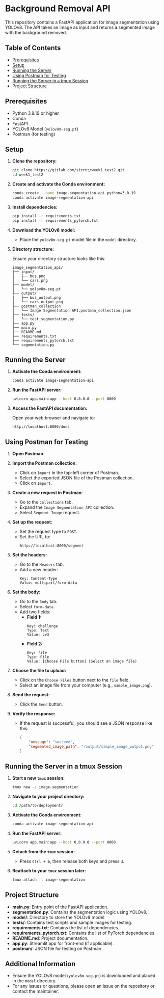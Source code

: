 # Background Removal API

This repository contains a FastAPI application for image segmentation using YOLOv8. The API takes an image as input and returns a segmented image with the background removed.

## Table of Contents

- [Prerequisites](#prerequisites)
- [Setup](#setup)
- [Running the Server](#running-the-server)
- [Using Postman for Testing](#using-postman-for-testing)
- [Running the Server in a tmux Session](#running-the-server-in-a-tmux-session)
- [Project Structure](#project-structure)

## Prerequisites

- Python 3.8.19 or higher
- Conda
- FastAPI
- YOLOv8 Model (`yolov8m-seg.pt`)
- Postman (for testing)

## Setup

1. **Clone the repository:**

    ```bash
    git clone https://gitlab.com/sirrtt/week1_test2.git
    cd week1_test2
    ```

2. **Create and activate the Conda environment:**

    ```bash
    conda create --name image-segmentation-api python=3.8.19
    conda activate image-segmentation-api
    ```

3. **Install dependencies:**

    ```bash
    pip install -r requirements.txt
    pip install -r requirements_pytorch.txt
    ```

4. **Download the YOLOv8 model:**

    - Place the `yolov8m-seg.pt` model file in the `model` directory.

5. **Directory structure:**

    Ensure your directory structure looks like this:

    ```plaintext
    image_segmentation_api/
    ├── input/
    |   ├── bus.png
    │   └── cars.png
    ├── model/
    │   └── yolov8m-seg.pt
    ├── output/
    |   ├── bus_output.png
    │   └── cars_output.png
    ├── postman_collection
    │   └── Image Segmentation API.postman_collection.json
    ├── tests/
    │   └── test_segmentation.py
    ├── app.py
    ├── main.py
    ├── README.md
    ├── requirements.txt
    ├── requirements_pytorch.txt
    └── segmentation.py
    ```

## Running the Server

1. **Activate the Conda environment:**

    ```bash
    conda activate image-segmentation-api
    ```

2. **Run the FastAPI server:**

    ```bash
    uvicorn app.main:app --host 0.0.0.0 --port 8000
    ```

3. **Access the FastAPI documentation:**

    Open your web browser and navigate to:

    ```
    http://localhost:8000/docs
    ```

## Using Postman for Testing

1. **Open Postman.**

2. **Import the Postman collection:**
    - Click on `Import` in the top-left corner of Postman.
    - Select the exported JSON file of the Postman collection.
    - Click on `Import`.

3. **Create a new request in Postman:**
    - Go to the `Collections` tab.
    - Expand the `Image Segmentation API` collection.
    - Select `Segment Image` request.

4. **Set up the request:**
    - Set the request type to `POST`.
    - Set the URL to:
      ```
      http://localhost:8000/segment
      ```

5. **Set the headers:**
    - Go to the `Headers` tab.
    - Add a new header:
      ```
      Key: Content-Type
      Value: multipart/form-data
      ```

6. **Set the body:**
    - Go to the `Body` tab.
    - Select `form-data`.
    - Add two fields:
        - **Field 1:**
          ```
          Key: challenge
          Type: Text
          Value: cv3
          ```
        - **Field 2:**
          ```
          Key: file
          Type: File
          Value: [Choose File button] (Select an image file)
          ```

7. **Choose the file to upload:**
    - Click on the `Choose Files` button next to the `file` field.
    - Select an image file from your computer (e.g., `sample_image.png`).

8. **Send the request:**
    - Click the `Send` button.

9. **Verify the response:**
    - If the request is successful, you should see a JSON response like this:
      ```json
      {
          "message": "succeed",
          "segmented_image_path": "/output/sample_image_output.png"
      }
      ```

## Running the Server in a tmux Session

1. **Start a new `tmux` session:**

    ```bash
    tmux new -s image-segmentation
    ```

2. **Navigate to your project directory:**

    ```bash
    cd /path/to/deployment/
    ```

3. **Activate the Conda environment:**

    ```bash
    conda activate image-segmentation-api
    ```

4. **Run the FastAPI server:**

    ```bash
    uvicorn app.main:app --host 0.0.0.0 --port 8000
    ```

5. **Detach from the `tmux` session:**
    - Press `Ctrl + b`, then release both keys and press `d`.

6. **Reattach to your `tmux` session later:**

    ```bash
    tmux attach -t image-segmentation
    ```

## Project Structure

- **main.py**: Entry point of the FastAPI application.
- **segmentation.py**: Contains the segmentation logic using YOLOv8.
- **model/**: Directory to store the YOLOv8 model.
- **tests/**: Contains test scripts and sample images for testing.
- **requirements.txt**: Contains the list of dependencies.
- **requirements_pytorch.txt**: Contains the list of PyTorch dependencies.
- **README.md**: Project documentation.
- **app.py**: Streamlit app for front-end (if applicable).
- **postman/**: JSON file for testing on Postman

## Additional Information

- Ensure the YOLOv8 model (`yolov8m-seg.pt`) is downloaded and placed in the `model` directory.
- For any issues or questions, please open an issue on the repository or contact the maintainer.
